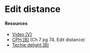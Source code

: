 # Edit distance

#### Resources
* [Video [V]](https://www.youtube.com/watch?v=MiqoA-yF-0M)
* [CPH [B]](https://cses.fi/book/book.pdf#page=84) (Ch 7 pg 74, Edit distance)
* [Techie delight [B]](https://www.techiedelight.com/levenshtein-distance-edit-distance-problem/)
